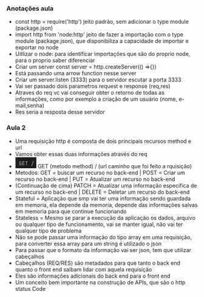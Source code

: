 ###  Anotações aula
* const http = require('http') jeito padrão, sem adicionar o type module (package.json)
* import http from 'node:http' jeito de fazer a importação com o type module (package.json), que disponibiliza a capacidade de importar e exportar no node
* Uitlizar o node: para identificar importações que são do proprio node, para o proprio saber diferenciar
* Criar um server const server = http.createServer(() =>{})
* Está passando uma arrow function nesse server
* Criar um server.listen (3333) para o servidor escutar a porta 3333
* Vai ser passado dois parametros request e response (req,res)
* Atraves do req vc vai conseguir obter o retorno de todas as informações, como por exemplo a criação de um usuário (nome, e-mail,senha)
* Res seria a resposta desse servidor

### Aula 2
* Uma requisição http é composta de dois principais recursos method e url
* Vamos obter essas duas informações através do req
* ![img.png](img.png) GET (metodo method) / (url caminho que foi feito a rquisição)
* Metodos: GET = buscar um recurso no back-end | POST = Criar um recurso no back-end | PUT = Atualizar um recurso no back-end
* (Continuação de cima) PATCH = Atualizar uma informação especifica de um recurso no back-end | DELETE = Deletar um recurso do back-end
* Stateful = Aplicação que smp vai ter uma informação sendo guardada em memoria, ela depende da memoria, depende das informações salvas em memoria para que continue funcionando
* Stateless = Mesmo se parar a execução da aplicação os dados, arquivo ou qualquer tipo de funcionamento, vai se manter igual, não vai ter qualquer tipo de problema
* Não se pode passar uma informação do tipo array em uma requisição, para converter essa array para um string é utilizado o json
* Para passar que o formato da informação vai ser json, tem que utilizar cabeçalhos
* Cabeçalhos (REQ/RES) são metadados para que tanto o back end quanto o front end saibam lidar com aquela requisição
* Eles são informações adicionais do back end para o front end
* Um conceito bem importante na construção de APIs, que são o http status Code
